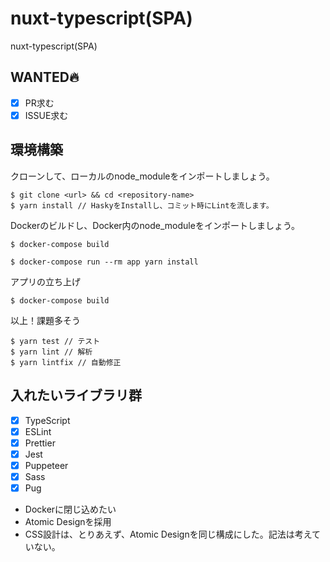 # nuxt-typescript(SPA)
nuxt-typescript(SPA)

## WANTED🔥

- [x] PR求む
- [x] ISSUE求む

## 環境構築

クローンして、ローカルのnode_moduleをインポートしましょう。

```
$ git clone <url> && cd <repository-name>
$ yarn install // HaskyをInstallし、コミット時にLintを流します。
```

Dockerのビルドし、Docker内のnode_moduleをインポートしましょう。

```
$ docker-compose build

$ docker-compose run --rm app yarn install
```

アプリの立ち上げ

```
$ docker-compose build
```

以上！課題多そう

```
$ yarn test // テスト
$ yarn lint // 解析
$ yarn lintfix // 自動修正
```

## 入れたいライブラリ群

- [x] TypeScript
- [x] ESLint
- [x] Prettier
- [x] Jest
- [x] Puppeteer
- [x] Sass
- [x] Pug

- Dockerに閉じ込めたい
- Atomic Designを採用
- CSS設計は、とりあえず、Atomic Designを同じ構成にした。記法は考えていない。

